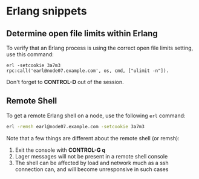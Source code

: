 # Erlang snippets

## Determine open file limits within Erlang

To verify that an Erlang process is using the correct open file limits 
setting, use this command:

```
erl -setcookie 3a7m3
rpc:call('earl@node07.example.com', os, cmd, ["ulimit -n"]).
```

Don't forget to **CONTROL-D** out of the session.

## Remote Shell

To get a remote Erlang shell on a node, use the following `erl` command:

```bash
erl -remsh earl@node07.example.com -setcookie 3a7m3
```

Note that a few things are different about the remote shell (or remsh):

1. Exit the console with **CONTROL-G q**
2. Lager messages will not be present in a remote shell console
3. The shell can be affected by load and network much as a ssh connection 
   can, and will become unresponsive in such cases
